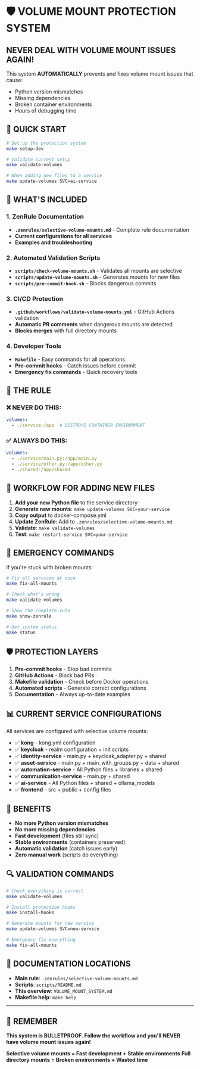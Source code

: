 # 🛡️ VOLUME MOUNT PROTECTION SYSTEM

## NEVER DEAL WITH VOLUME MOUNT ISSUES AGAIN!

This system **AUTOMATICALLY** prevents and fixes volume mount issues that cause:
- Python version mismatches
- Missing dependencies  
- Broken container environments
- Hours of debugging time

## 🚀 QUICK START

```bash
# Set up the protection system
make setup-dev

# Validate current setup
make validate-volumes

# When adding new files to a service
make update-volumes SVC=ai-service
```

## 🔧 WHAT'S INCLUDED

### 1. ZenRule Documentation
- **`.zenrules/selective-volume-mounts.md`** - Complete rule documentation
- **Current configurations for all services**
- **Examples and troubleshooting**

### 2. Automated Validation Scripts
- **`scripts/check-volume-mounts.sh`** - Validates all mounts are selective
- **`scripts/update-volume-mounts.sh`** - Generates mounts for new files
- **`scripts/pre-commit-hook.sh`** - Blocks dangerous commits

### 3. CI/CD Protection
- **`.github/workflows/validate-volume-mounts.yml`** - GitHub Actions validation
- **Automatic PR comments** when dangerous mounts are detected
- **Blocks merges** with full directory mounts

### 4. Developer Tools
- **`Makefile`** - Easy commands for all operations
- **Pre-commit hooks** - Catch issues before commit
- **Emergency fix commands** - Quick recovery tools

## 🎯 THE RULE

### ❌ NEVER DO THIS:
```yaml
volumes:
  - ./service:/app  # DESTROYS CONTAINER ENVIRONMENT
```

### ✅ ALWAYS DO THIS:
```yaml
volumes:
  - ./service/main.py:/app/main.py
  - ./service/other.py:/app/other.py
  - ./shared:/app/shared
```

## 🔄 WORKFLOW FOR ADDING NEW FILES

1. **Add your new Python file** to the service directory
2. **Generate new mounts**: `make update-volumes SVC=your-service`
3. **Copy output** to docker-compose.yml
4. **Update ZenRule**: Add to `.zenrules/selective-volume-mounts.md`
5. **Validate**: `make validate-volumes`
6. **Test**: `make restart-service SVC=your-service`

## 🚨 EMERGENCY COMMANDS

If you're stuck with broken mounts:

```bash
# Fix all services at once
make fix-all-mounts

# Check what's wrong
make validate-volumes

# Show the complete rule
make show-zenrule

# Get system status
make status
```

## 🛡️ PROTECTION LAYERS

1. **Pre-commit hooks** - Stop bad commits
2. **GitHub Actions** - Block bad PRs
3. **Makefile validation** - Check before Docker operations
4. **Automated scripts** - Generate correct configurations
5. **Documentation** - Always up-to-date examples

## 📊 CURRENT SERVICE CONFIGURATIONS

All services are configured with selective volume mounts:

- ✅ **kong** - kong.yml configuration
- ✅ **keycloak** - realm configuration + init scripts
- ✅ **identity-service** - main.py + keycloak_adapter.py + shared  
- ✅ **asset-service** - main.py + main_with_groups.py + data + shared
- ✅ **automation-service** - All Python files + libraries + shared
- ✅ **communication-service** - main.py + shared
- ✅ **ai-service** - All Python files + shared + ollama_models
- ✅ **frontend** - src + public + config files

## 🎉 BENEFITS

- **No more Python version mismatches**
- **No more missing dependencies**
- **Fast development** (files still sync)
- **Stable environments** (containers preserved)
- **Automatic validation** (catch issues early)
- **Zero manual work** (scripts do everything)

## 🔍 VALIDATION COMMANDS

```bash
# Check everything is correct
make validate-volumes

# Install protection hooks
make install-hooks

# Generate mounts for new service
make update-volumes SVC=new-service

# Emergency fix everything
make fix-all-mounts
```

## 📖 DOCUMENTATION LOCATIONS

- **Main rule**: `.zenrules/selective-volume-mounts.md`
- **Scripts**: `scripts/README.md`
- **This overview**: `VOLUME_MOUNT_SYSTEM.md`
- **Makefile help**: `make help`

---

## 🎯 REMEMBER

**This system is BULLETPROOF. Follow the workflow and you'll NEVER have volume mount issues again!**

**Selective volume mounts = Fast development + Stable environments**
**Full directory mounts = Broken environments + Wasted time**